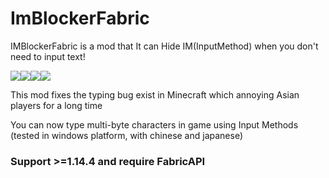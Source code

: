 # ImBlockerFabric
IMBlockerFabric is a mod that It can Hide IM(InputMethod)
when you don't need to input text! 

![](https://img.shields.io/github/last-commit/mrjesen/ImBlockerFabric?logo=artstation&style=for-the-badge&color=9266CC)![](https://img.shields.io/github/issues/mrjesen/ImBlockerFabric?style=for-the-badge&logo=slashdot)![](https://img.shields.io/github/release/mrjesen/ImBlockerFabric?style=for-the-badge&color=00C58E&logo=ionic)![](https://img.shields.io/github/downloads/mrjesen/ImBlockerFabric/total?style=for-the-badge&logo=docusign)

This mod fixes the typing bug exist in Minecraft which annoying Asian players for a long time

You can now type multi-byte characters in game using Input Methods (tested in windows platform, with chinese and japanese)


### Support >=1.14.4 and require FabricAPI